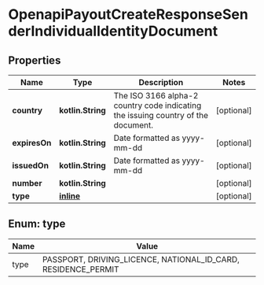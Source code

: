 
# OpenapiPayoutCreateResponseSenderIndividualIdentityDocument

## Properties
Name | Type | Description | Notes
------------ | ------------- | ------------- | -------------
**country** | **kotlin.String** | The ISO 3166 alpha-2 country code indicating the issuing country of the document. |  [optional]
**expiresOn** | **kotlin.String** | Date formatted as yyyy-mm-dd |  [optional]
**issuedOn** | **kotlin.String** | Date formatted as yyyy-mm-dd |  [optional]
**number** | **kotlin.String** |  |  [optional]
**type** | [**inline**](#Type) |  |  [optional]


<a id="Type"></a>
## Enum: type
Name | Value
---- | -----
type | PASSPORT, DRIVING_LICENCE, NATIONAL_ID_CARD, RESIDENCE_PERMIT



